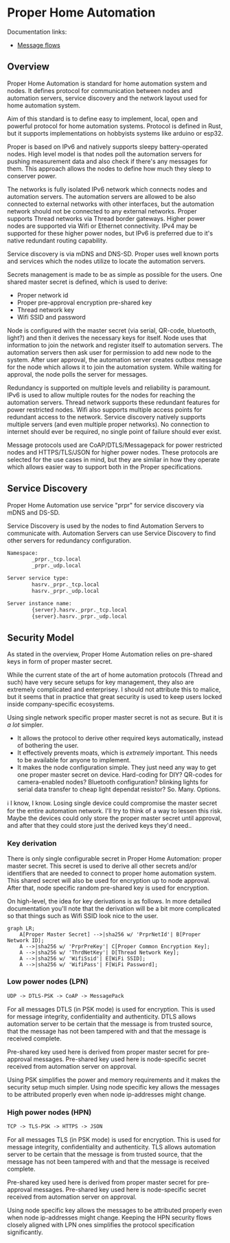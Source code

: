 # Proper Home Automation

Documentation links:
- [Message flows](/flows.md)

## Overview

Proper Home Automation is standard for home automation system and nodes. It defines protocol
for communication between nodes and automation servers, service discovery and the network layout used
for home automation system.

Aim of this standard is to define easy to implement, local, open and powerful protocol for home
automation systems. Protocol is defined in Rust, but it supports implementations on hobbyists
systems like arduino or esp32.

Proper is based on IPv6 and natively supports sleepy battery-operated nodes. High level model is that
nodes poll the automation servers for pushing measurement data and also check if there's any messages
for them. This approach allows the nodes to define how much they sleep to conserver power.

The networks is fully isolated IPv6 network which connects nodes and automation servers. The automation
servers are allowed to be also connected to external networks with other interfaces, but the automation
network should not be connected to any external networks. Proper supports Thread networks via Thread
border gateways. Higher power nodes are supported via Wifi or Ethernet connectivity. IPv4 may be
supported for these higher power nodes, but IPv6 is preferred due to it's native redundant routing
capability.

Service discovery is via mDNS and DNS-SD. Proper uses well known ports and services which the nodes
utilize to locate the automation servers.

Secrets management is made to be as simple as possible for the users. One shared master secret is
defined, which is used to derive:
- Proper network id
- Proper pre-approval encryption pre-shared key
- Thread network key
- Wifi SSID and password

Node is configured with the master secret (via serial, QR-code, bluetooth, light?) and then it derives
the necessary keys for itself. Node uses that information to join the network and register itself to
automation servers. The automation servers then ask user for permission to add new node to the system.
After user approval, the automation server creates outbox message for the node which allows it to join
the automation system. While waiting for approval, the node polls the server for messages.

Redundancy is supported on multiple levels and reliability is paramount. IPv6 is used to allow multiple
routes for the nodes for reaching the automation servers. Thread network supports these redundant features
for power restricted nodes. Wifi also supports multiple access points for redundant access to the network.
Service discovery natively supports multiple servers (and even multiple proper networks). No connection
to internet should ever be required, no single point of failure should ever exist.

Message protocols used are CoAP/DTLS/Messagepack for power restricted nodes and HTTPS/TLS/JSON for higher
power nodes. These protocols are selected for the use cases in mind, but they are similar in how they
operate which allows easier way to support both in the Proper specifications.

## Service Discovery

Proper Home Automation use service "prpr" for service discovery via mDNS and DS-SD.

Service Discovery is used by the nodes to find Automation Servers to communicate with.
Automation Servers can use Service Discovery to find other servers for redundancy configuration.

```txt
Namespace:
        _prpr._tcp.local
        _prpr._udp.local

Server service type:
        hasrv._prpr._tcp.local
        hasrv._prpr._udp.local

Server instance name:
        {server}.hasrv._prpr._tcp.local
        {server}.hasrv._prpr._udp.local
```

## Security Model

As stated in the overview, Proper Home Automation relies on pre-shared keys in form of proper
master secret.

While the current state of the art of home automation protocols (Thread and such) have very
secure setups for key management, they also are extremely complicated and enterprisey. I should
not attribute this to malice, but it seems that in practice that great security is used to keep
users locked inside company-specific ecosystems.

Using single network specific proper master secret is not as secure. But it is _a lot_ simpler.
- It allows the protocol to derive other required keys automatically, instead of bothering the user.  
- It effectively prevents moats, which is _extremely_ important. This needs to be available for
anyone to implement.
- It makes the node configuration simple. They just need any way to get one proper master secret
on device. Hard-coding for DIY? QR-codes for camera-enabled nodes? Bluetooth configuration? blinking
lights for serial data transfer to cheap light dependat resistor? So. Many. Options.

:information_source: I know, I know. Losing single device could compromise the master secret for
the entire automation network. I'll try to think of a way to lessen this risk. Maybe the devices
could only store the proper master secret until approval, and after that they could store just the
derived keys they'd need..

### Key derivation

There is only single configurable secret in Proper Home Automation: proper master secret. This
secret is used to derive all other secrets and/or identifiers that are needed to connect to
proper home automation system. This shared secret will also be used for encryption up to node
approval. After that, node specific random pre-shared key is used for encryption.

On high-level, the idea for key derivations is as follows. In more detailed documentation you'll
note that the derivation will be a bit more complicated so that things such as Wifi SSID look
nice to the user.

```mermaid
graph LR;
    A[Proper Master Secret] -->|sha256 w/ 'PrprNetId'| B[Proper Network ID];
    A -->|sha256 w/ 'PrprPreKey'| C[Proper Common Encryption Key];
    A -->|sha256 w/ 'ThrdNetKey'| D[Thread Network Key];
    A -->|sha256 w/ 'WifiSsid'| E[WiFi SSID];
    A -->|sha256 w/ 'WifiPass'| F[WiFi Password];
```

### Low power nodes (LPN)

```txt
UDP -> DTLS-PSK -> CoAP -> MessagePack
```

For all messages DTLS (in PSK mode) is used for encryption. This is used for message integrity,
confidentiality and authenticity. DTLS allows automation server to be certain that the message
is from trusted source, that the message has not been tampered with and that the message is
received complete.

Pre-shared key used here is derived from proper master secret for pre-approval messages.
Pre-shared key used here is node-specific secret received from automation server on approval.

Using PSK simplifies the power and memory requirements and it makes the security setup much
simpler. Using node specific key allows the messages to be attributed properly even when
node ip-addresses might change.

### High power nodes (HPN)

```txt
TCP -> TLS-PSK -> HTTPS -> JSON
```

For all messages TLS (in PSK mode) is used for encryption. This is used for message integrity,
confidentiality and authenticity. TLS allows automation server to be certain that the message
is from trusted source, that the message has not been tampered with and that the message is
received complete.

Pre-shared key used here is derived from proper master secret for pre-approval messages.
Pre-shared key used here is node-specific secret received from automation server on approval.

Using node specific key allows the messages to be attributed properly even when
node ip-addresses might change. Keeping the HPN security flows closely aligned with LPN ones
simplifies the protocol specification significantly.